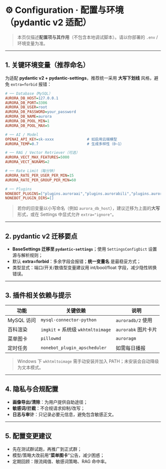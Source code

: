 # ⚙ Configuration · 配置与环境（pydantic v2 适配）

> 本页仅描述**配置项与其作用**（不包含本地调试脚本）。请以你部署的 `.env` / 环境变量为准。

---

## 1. 关键环境变量（推荐命名）

为适配 **pydantic v2 + pydantic-settings**，推荐统一采用 **大写下划线** 风格，避免 `extra=forbid` 报错：

```ini
# ── Database（MySQL）
AURORA_DB_HOST=127.0.0.1
AURORA_DB_PORT=3306
AURORA_DB_USER=root
AURORA_DB_PASSWORD=your_password
AURORA_DB_NAME=aurora
AURORA_DB_POOL_MIN=1
AURORA_DB_POOL_MAX=5

# ── AI / Model
OPENAI_API_KEY=sk-xxxx               # 如启用云端模型
AURORA_TEMP=0.7                      # 生成多样性（0~1）

# ── RAG / Vector Retriever（可选）
AURORA_VECT_MAX_FEATURES=5000
AURORA_VECT_NGRAMS=2

# ── Rate Limit（每分钟）
AURORA_RATE_PER_USER_PER_MIN=15
AURORA_RATE_PER_GROUP_PER_MIN=60

# ── Plugins
NONEBOT_PLUGINS=["plugins.auroraai","plugins.aurorabili","plugins.aurorabk"]  # 示例
NONEBOT_PLUGIN_DIRS=[]
```

> 若你的旧变量以小写命名（例如 `aurora_db_host`），建议迁移为上面的**大写**形式，或在 Settings 中显式允许 `extra="ignore"`。

---

## 2. pydantic v2 迁移要点
- **BaseSettings 迁移至 `pydantic-settings`**；使用 `SettingsConfigDict` 设置源与解析规则；
- 默认 **extra=forbid**：多余字段会报错；**统一变量名** 是最稳妥方式；
- 类型显式：端口/开关/数值型变量建议用 int/bool/float 字段，减少隐性转换错误。

---

## 3. 插件相关依赖与提示
| 功能 | 关键依赖 | 说明 |
|---|---|---|
| MySQL 访问 | `mysql-connector-python` | `auroradb/2` 使用 |
| 百科渲染 | `imgkit` + 系统级 `wkhtmltoimage` | `aurorabk` 图片卡片 |
| 菜单图卡 | `pillowmd` | `auroragm` |
| 定时任务 | `nonebot_plugin_apscheduler` | 如需每日播报 |

> Windows 下 `wkhtmltoimage` 需手动安装并加入 PATH；未安装会自动降级为文本模式。

---

## 4. 隐私与合规配置
- **画像导出/清除**：为用户提供自助途径；
- **敏感词/拦截**：不合规请求抑制/改写；
- **日志与审计**：只记录必要元信息，避免包含敏感正文。

---

## 5. 配置变更建议
- 先在测试群试跑，再推广到正式群；
- 模型/策略大改前用“**菜单图卡**”公告，减少困惑；
- 定期回顾：限流阈值、敏感词策略、RAG 命中率。
